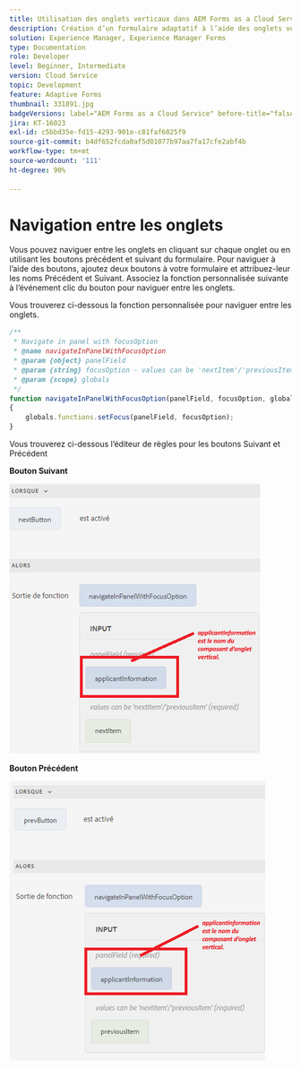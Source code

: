 ```yaml
---
title: Utilisation des onglets verticaux dans AEM Forms as a Cloud Service
description: Création d’un formulaire adaptatif à l’aide des onglets verticaux
solution: Experience Manager, Experience Manager Forms
type: Documentation
role: Developer
level: Beginner, Intermediate
version: Cloud Service
topic: Development
feature: Adaptive Forms
thumbnail: 331891.jpg
badgeVersions: label="AEM Forms as a Cloud Service" before-title="false"
jira: KT-16023
exl-id: c5bbd35e-fd15-4293-901e-c81faf6025f9
source-git-commit: b4df652fcda0af5d01077b97aa7fa17cfe2abf4b
workflow-type: tm+mt
source-wordcount: '111'
ht-degree: 90%

---
```


# Navigation entre les onglets

Vous pouvez naviguer entre les onglets en cliquant sur chaque onglet ou en utilisant les boutons précédent et suivant du formulaire.
Pour naviguer à l’aide des boutons, ajoutez deux boutons à votre formulaire et attribuez-leur les noms Précédent et Suivant. Associez la fonction personnalisée suivante à l’événement clic du bouton pour naviguer entre les onglets.

Vous trouverez ci-dessous la fonction personnalisée pour naviguer entre les onglets.



```javascript
/**
 * Navigate in panel with focusOption
 * @name navigateInPanelWithFocusOption
 * @param {object} panelField
 * @param {string} focusOption - values can be 'nextItem'/'previousItem'
 * @param {scope} globals
 */
function navigateInPanelWithFocusOption(panelField, focusOption, globals)
{
    globals.functions.setFocus(panelField, focusOption);
}
```

Vous trouverez ci-dessous l’éditeur de règles pour les boutons Suivant et Précédent

**Bouton Suivant**

![next-button](assets/next-button.png)

**Bouton Précédent**

![prev-button](assets/prev-button.png)
